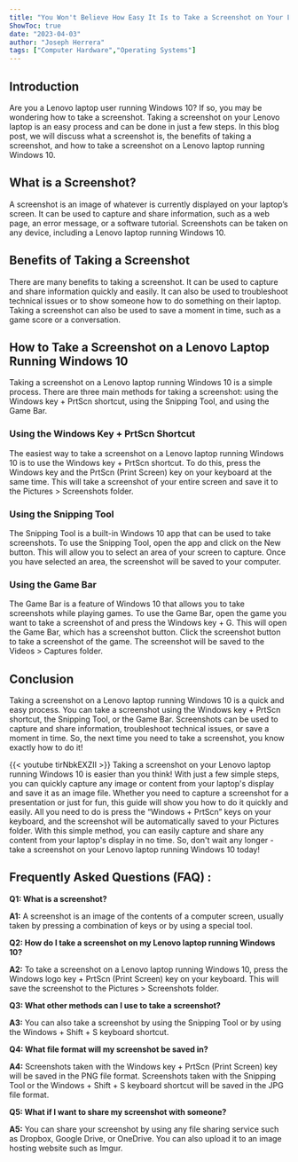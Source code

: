 ```yaml
---
title: "You Won't Believe How Easy It Is to Take a Screenshot on Your Lenovo Laptop Running Windows 10!"
ShowToc: true 
date: "2023-04-03"
author: "Joseph Herrera" 
tags: ["Computer Hardware","Operating Systems"]
---
```

## Introduction

Are you a Lenovo laptop user running Windows 10? If so, you may be wondering how to take a screenshot. Taking a screenshot on your Lenovo laptop is an easy process and can be done in just a few steps. In this blog post, we will discuss what a screenshot is, the benefits of taking a screenshot, and how to take a screenshot on a Lenovo laptop running Windows 10. 

## What is a Screenshot?

A screenshot is an image of whatever is currently displayed on your laptop’s screen. It can be used to capture and share information, such as a web page, an error message, or a software tutorial. Screenshots can be taken on any device, including a Lenovo laptop running Windows 10. 

## Benefits of Taking a Screenshot

There are many benefits to taking a screenshot. It can be used to capture and share information quickly and easily. It can also be used to troubleshoot technical issues or to show someone how to do something on their laptop. Taking a screenshot can also be used to save a moment in time, such as a game score or a conversation. 

## How to Take a Screenshot on a Lenovo Laptop Running Windows 10

Taking a screenshot on a Lenovo laptop running Windows 10 is a simple process. There are three main methods for taking a screenshot: using the Windows key + PrtScn shortcut, using the Snipping Tool, and using the Game Bar. 

### Using the Windows Key + PrtScn Shortcut

The easiest way to take a screenshot on a Lenovo laptop running Windows 10 is to use the Windows key + PrtScn shortcut. To do this, press the Windows key and the PrtScn (Print Screen) key on your keyboard at the same time. This will take a screenshot of your entire screen and save it to the Pictures > Screenshots folder. 

### Using the Snipping Tool

The Snipping Tool is a built-in Windows 10 app that can be used to take screenshots. To use the Snipping Tool, open the app and click on the New button. This will allow you to select an area of your screen to capture. Once you have selected an area, the screenshot will be saved to your computer. 

### Using the Game Bar

The Game Bar is a feature of Windows 10 that allows you to take screenshots while playing games. To use the Game Bar, open the game you want to take a screenshot of and press the Windows key + G. This will open the Game Bar, which has a screenshot button. Click the screenshot button to take a screenshot of the game. The screenshot will be saved to the Videos > Captures folder. 

## Conclusion

Taking a screenshot on a Lenovo laptop running Windows 10 is a quick and easy process. You can take a screenshot using the Windows key + PrtScn shortcut, the Snipping Tool, or the Game Bar. Screenshots can be used to capture and share information, troubleshoot technical issues, or save a moment in time. So, the next time you need to take a screenshot, you know exactly how to do it!

{{< youtube tirNbkEXZII >}} 
Taking a screenshot on your Lenovo laptop running Windows 10 is easier than you think! With just a few simple steps, you can quickly capture any image or content from your laptop's display and save it as an image file. Whether you need to capture a screenshot for a presentation or just for fun, this guide will show you how to do it quickly and easily. All you need to do is press the “Windows + PrtScn” keys on your keyboard, and the screenshot will be automatically saved to your Pictures folder. With this simple method, you can easily capture and share any content from your laptop's display in no time. So, don't wait any longer - take a screenshot on your Lenovo laptop running Windows 10 today!

## Frequently Asked Questions (FAQ) :
**Q1: What is a screenshot?**

**A1:** A screenshot is an image of the contents of a computer screen, usually taken by pressing a combination of keys or by using a special tool.

**Q2: How do I take a screenshot on my Lenovo laptop running Windows 10?**

**A2:** To take a screenshot on a Lenovo laptop running Windows 10, press the Windows logo key + PrtScn (Print Screen) key on your keyboard. This will save the screenshot to the Pictures > Screenshots folder.

**Q3: What other methods can I use to take a screenshot?**

**A3:** You can also take a screenshot by using the Snipping Tool or by using the Windows + Shift + S keyboard shortcut.

**Q4: What file format will my screenshot be saved in?**

**A4:** Screenshots taken with the Windows key + PrtScn (Print Screen) key will be saved in the PNG file format. Screenshots taken with the Snipping Tool or the Windows + Shift + S keyboard shortcut will be saved in the JPG file format.

**Q5: What if I want to share my screenshot with someone?**

**A5:** You can share your screenshot by using any file sharing service such as Dropbox, Google Drive, or OneDrive. You can also upload it to an image hosting website such as Imgur.





